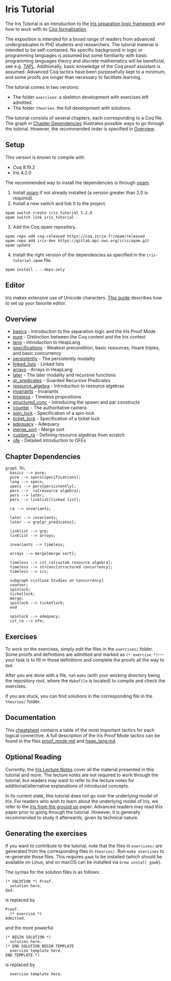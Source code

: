 # Iris Tutorial
The Iris Tutorial is an introduction to the [Iris separation logic framework](https://iris-project.org/) and how to work with its [Coq formalization](https://gitlab.mpi-sws.org/iris/iris/).

The exposition is intended for a broad range of readers from advanced undergraduates to PhD students and researchers. The tutorial material is intended to be self-contained. No specific background in logic or programming languages is assumed but some familiarity with basic programming languages theory and discrete mathematics will be beneficial, see e.g. [TAPL](https://www.cis.upenn.edu/~bcpierce/tapl/). Additionally, basic knowledge of the Coq proof assistant is assumed. Advanced Coq tactics have been purposefully kept to a minimum, and some proofs are longer than necessary to facilitate learning.

The tutorial comes in two versions:

- The folder `exercises`: a skeleton development with exercises left admitted.
- The folder `theories`: the full development with solutions.

The tutorial consists of several chapters, each corresponding to a Coq file. The graph in [Chapter Dependencies](README.md#chapter-dependencies) illustrates possible ways to go through the tutorial. However, the recommended order is specified in [Overview](README.md#overview).

## Setup
This version is known to compile with

- Coq 8.19.2
- Iris 4.2.0

The recommended way to install the dependencies is through [opam](https://opam.ocaml.org/doc/Install.html).

1. Install [opam](https://opam.ocaml.org/doc/Install.html) if not already installed (a version greater than 2.0 is required).
2. Install a new switch and link it to the project.
```
opam switch create iris_tutorial 5.2.0
opam switch link iris_tutorial .
```
3. Add the Coq opam repository.
```
opam repo add coq-released https://coq.inria.fr/opam/released
opam repo add iris-dev https://gitlab.mpi-sws.org/iris/opam.git
opam update
```
4. Install the right version of the dependencies as specified in the `iris-tutorial.opam` file.
```
opam install . --deps-only
```

## Editor
Iris makes extensive use of Unicode characters. [This guide](https://gitlab.mpi-sws.org/iris/iris/-/blob/master/docs/editor.md) describes how to set up your favorite editor.

## Overview
- [basics](/exercises/basics.v) - Introduction to the separation
  logic and the Iris Proof Mode
- [pure](/exercises/pure.v) - Distinction between the Coq context and the Iris context
- [lang](/exercises/lang.v) - Introduction to HeapLang
- [specifications](/exercises/specifications.v) - Weakest precondition,
  basic resources, Hoare triples, and basic concurrency
- [persistently](/exercises/persistently.v) - The persistently modality
- [linked_lists](/exercises/linked_lists.v) - Linked lists
- [arrays](/exercises/arrays.v) - Arrays in HeapLang
- [later](/exercises/later.v) - The later modality and recursive functions
- [gr_predicates](/exercises/gr_predicates.v) - Guarded Recursive Predicates
- [resource_algebra](/exercises/resource_algebra.v) - Introduction to resource algebras
- [invariants](/exercises/invariants.v) - Invariants
- [timeless](/exercises/timeless.v) - Timeless propositions
- [structured_conc](/exercises/structured_conc.v) - Introducing the spawn and par constructs
- [counter](/exercises/counter.v) - The authoritative camera
- [spin_lock](/exercises/spin_lock.v) - Specification of a spin lock
- [ticket_lock](/exercises/ticket_lock.v) - Specification of a ticket lock
- [adequacy](/exercises/adequacy.v) - Adequacy
- [merge_sort](/exercises/merge_sort.v) - Merge sort
- [custom_ra](/exercises/custom_ra.v) - Defining resource algebras from scratch
- [ofe](/exercises/ofe.v) - Detailed introduction to OFEs

## Chapter Dependencies
```mermaid
graph TD;
  basics --> pure;
  pure --> specs[specifications];
  lang --> specs;
  specs --> pers[persistently];
  pers -->  ra[resource algebra];
  pers --> later;
  pers --> linklist[linked list];

  ra --> invariants;

  later --> invariants;
  later --> grp[gr_predicates];

  linklist --> grp;
  linklist --> arrays;

  invariants --> timeless;

  arrays --> merge[merge sort];

  timeless --> cst_ra[custom resource algebra];
  timeless --> strconc[structured concurrency];
  timeless --> ccs;

  subgraph ccs[Case Studies on Concurrency]
  counter;
  spinlock;
  ticketlock;
  merge;
  spinlock --> ticketlock;
  end

  spinlock --> adequacy;
  cst_ra --> ofe;
```

## Exercises
To work on the exercises, simply edit the files in the `exercises/` folder. Some proofs and definitions are admitted and marked as `(* exercise *)`---your task is to fill in those definitions and complete the proofs all the way to `Qed`. 

After you are done with a file, run `make` (with your working directory being the repository root, where the `Makefile` is located) to compile and check the exercises.

If you are stuck, you can find solutions in the corresponding file in the `theories/` folder.

## Documentation
This [cheatsheet](/cheatsheet.md) contains a table of the most important tactics for each logical connective. A full description of the Iris Proof Mode tactics can be found in the files [proof_mode.md](https://gitlab.mpi-sws.org/iris/iris/-/blob/master/docs/proof_mode.md) and [heap_lang.md](https://gitlab.mpi-sws.org/iris/iris/-/blob/master/docs/heap_lang.md).

## Optional Reading

Currently, the [Iris Lecture Notes](https://iris-project.org/tutorial-material.html) cover all the material presented in this tutorial and more. The lecture notes are not required to work through the tutorial, but readers may want to refer to the lecture notes for additional/alternative explanations of introduced concepts.

In its current state, this tutorial does not go over the underlying model of Iris. For readers who wish to learn about the underlying model of Iris, we refer to the [Iris from the ground up](https://people.mpi-sws.org/~dreyer/papers/iris-ground-up/paper.pdf) paper. Advanced readers may read this paper prior to going through the tutorial. However, it is generally recommended to study it afterwards, given its technical nature.

## Generating the exercises
If you want to contribute to the tutorial, note that the files in `exercises/` are generated from the corresponding files in `theories/`. Run `make exercises` to re-generate those files. This requires `gawk` to be installed (which should be available on Linux, and on macOS can be installed via `brew install gawk`).

The syntax for the solution files is as follows:

    (* SOLUTION *) Proof.
      solution here.
    Qed.

is replaced by

    Proof.
      (* exercise *)
    Admitted.

and the more powerful

    (* BEGIN SOLUTION *)
      solution here.
    (* END SOLUTION BEGIN TEMPLATE
      exercise template here.
    END TEMPLATE *)

is replaced by

      exercise template here.
